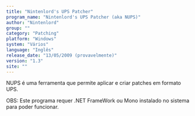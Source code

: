 ```yaml
---
title: "Nintenlord's UPS Patcher"
program_name: "Nintenlord's UPS Patcher (aka NUPS)"
author: "Nintenlord"
group: ""
category: "Patching"
platform: "Windows"
system: "Vários"
language: "Inglês"
release_date: "13/05/2009 (provavelmente)"
version: "1.3"
site: ""
---
```

NUPS é uma ferramenta que permite aplicar e criar patches em formato UPS.

OBS: Este programa requer .NET FrameWork ou Mono instalado no sistema para poder funcionar.

